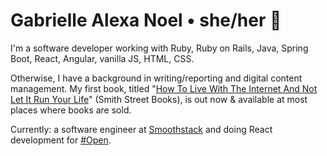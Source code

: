 # Gabrielle Alexa Noel • she/her 🦋
I'm a software developer working with Ruby, Ruby on Rails, Java, Spring Boot, React, Angular, vanilla JS, HTML, CSS. 

Otherwise, I have a background in writing/reporting and digital content management. My first book, titled "<a href="https://www.barnesandnoble.com/w/how-to-live-with-the-internet-and-not-let-it-run-your-life-gabrielle-alexa-noel/1137428227">How To Live With The Internet And Not Let It Run Your Life</a>" (Smith Street Books), is out now & available at most places where books are sold.

Currently: a software engineer at <a href="https://www.smoothstack.com/">Smoothstack</a> and doing React development for <a href="https://hashtagopen.com/">#Open</a>.
